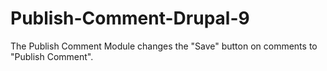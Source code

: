 # Publish-Comment-Drupal-9
The Publish Comment Module changes the "Save" button on comments to "Publish Comment".
